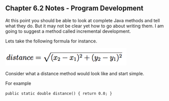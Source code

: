 ## Chapter 6.2 Notes - Program Development

At this point you should be able to look at complete Java methods and tell what they do. But it may not be clear yet how to go about writing them. I am going to suggest a method called incremental development.

Lets take the following formula for instance.

![Distance](../images/distance.png "Distance")

Consider what a distance method would look like and start simple.

For example

``public static double distance()
{
  return 0.0;
}
``
